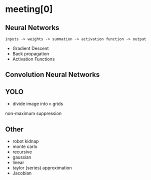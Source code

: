 # meeting\[0]

## Neural Networks

`inputs -> weights -> summation -> activation function -> output`

- Gradient Descent
- Back propagation
- Activation Functions

## Convolution Neural Networks

## YOLO

- divide image into `n` grids

non-maximum suppression


## Other
- robot kidnap
- monte carlo
- recursive 
- gaussian
- linear
- taylor (series) approximation 
- Jacobian